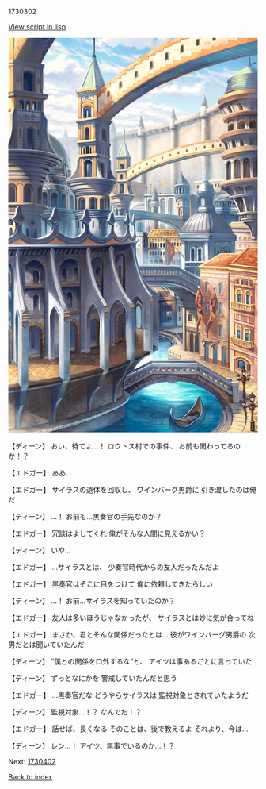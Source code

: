 1730302

[View script in lisp](../scripts/1730302.txt)

![006_town2.png](../images/backgrounds/006_town2.png)

【ディーン】
おい、待てよ…！
ロウトス村での事件、
お前も関わってるのか！？

【エドガー】
ああ…

【エドガー】
サイラスの遺体を回収し、
ワインバーグ男爵に
引き渡したのは俺だ

【ディーン】
…！
お前も…黒奏官の手先なのか？

【エドガー】
冗談はよしてくれ
俺がそんな人間に見えるかい？

【ディーン】
いや…

【エドガー】
…サイラスとは、
少奏官時代からの友人だったんだよ

【エドガー】
黒奏官はそこに目をつけて
俺に依頼してきたらしい

【ディーン】
…！
お前…サイラスを知っていたのか？

【エドガー】
友人は多いほうじゃなかったが、
サイラスとは妙に気が合ってね

【エドガー】
まさか、君とそんな関係だったとは…
彼がワインバーグ男爵の
次男だとは聞いていたんだ

【ディーン】
“僕との関係を口外するな”と、
アイツは事あるごとに言っていた

【ディーン】
ずっとなにかを
警戒していたんだと思う

【エドガー】
…黒奏官だな
どうやらサイラスは
監視対象とされていたようだ

【ディーン】
監視対象…！？
なんでだ！？

【エドガー】
話せば、長くなる
そのことは、後で教えるよ
それより、今は…

【ディーン】
レン…！
アイツ、無事でいるのか…！？


Next: [1730402](1730402.md)

[Back to index](index.md)

